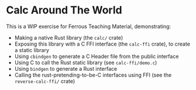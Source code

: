 # Calc Around The World

This is a WIP exercise for Ferrous Teaching Material, demonstrating:

* Making a native Rust library (the `calc/` crate)
* Exposing this library with a C FFI interface (the `calc-ffi` crate), to create a static library
* Using `cbindgen` to generate a C Header file from the public interface
* Using C to call the Rust static library (see `calc-ffi/demo.c`)
* Using `bindgen` to generate a Rust interface
* Calling the rust-pretending-to-be-C interfaces using FFI (see the `reverse-calc-ffi/` crate)

